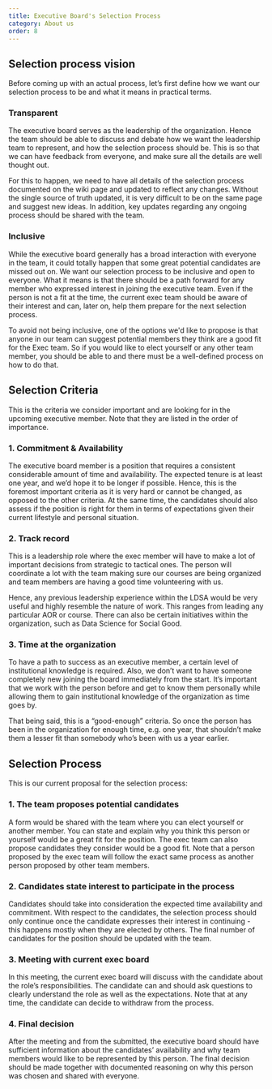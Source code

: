 ```yaml
---
title: Executive Board's Selection Process
category: About us
order: 8
---
```



## Selection process vision

Before coming up with an actual process, let’s first define how we want our selection process to be and what it means in practical terms. 

### Transparent
The executive board serves as the leadership of the organization. Hence the team should be able to discuss and debate how we want the leadership team to represent, and how the selection process should be. This is so that we can have feedback from everyone, and make sure all the details are well thought out.

For this to happen, we need to have all details of the selection process documented on the wiki page and updated to reflect any changes. Without the single source of truth updated, it is very difficult to be on the same page and suggest new ideas. In addition, key updates regarding any ongoing process should be shared with the team. 

### Inclusive
While the executive board generally has a broad interaction with everyone in the team, it could totally happen that some great potential candidates are missed out on. We want our selection process to be inclusive and open to everyone. What it means is that there should be a path forward for any member who expressed interest in joining the executive team. Even if the person is not a fit at the time, the current exec team should be aware of their interest and can, later on, help them prepare for the next selection process.  

To avoid not being inclusive, one of the options we'd like to propose is that anyone in our team can suggest potential members they think are a good fit for the Exec team. So if you would like to elect yourself or any other team member, you should be able to and there must be a well-defined process on how to do that.


## Selection Criteria
This is the criteria we consider important and are looking for in the upcoming executive member. Note that they are listed in the order of importance.

### 1. Commitment & Availability

The executive board member is a position that requires a consistent considerable amount of time and availability. The expected tenure is at least one year, and we’d hope it to be longer if possible. Hence, this is the foremost important criteria as it is very hard or cannot be changed, as opposed to the other criteria. At the same time, the candidates should also assess if the position is right for them in terms of expectations given their current lifestyle and personal situation.

### 2. Track record

This is a leadership role where the exec member will have to make a lot of important decisions from strategic to tactical ones. The person will coordinate a lot with the team making sure our courses are being organized and team members are having a good time volunteering with us. 

Hence, any previous leadership experience within the LDSA would be very useful and highly resemble the nature of work. This ranges from leading any particular AOR or course. There can also be certain initiatives within the organization, such as Data Science for Social Good. 

### 3. Time at the organization

To have a path to success as an executive member, a certain level of institutional knowledge is required. Also, we don’t want to have someone completely new joining the board immediately from the start. It’s important that we work with the person before and get to know them personally while allowing them to gain institutional knowledge of the organization as time goes by. 

That being said, this is a “good-enough” criteria. So once the person has been in the organization for enough time, e.g. one year, that shouldn’t make them a lesser fit than somebody who’s been with us a year earlier. 


## Selection Process

This is our current proposal for the selection process:

### 1. The team proposes potential candidates 
A form would be shared with the team where you can elect yourself or another member. You can state and explain why you think this person or yourself would be a great fit for the position. The exec team can also propose candidates they consider would be a good fit. Note that a person proposed by the exec team will follow the exact same process as another person proposed by other team members.

### 2. Candidates state interest to participate in the process
Candidates should take into consideration the expected time availability and commitment. With respect to the candidates, the selection process should only continue once the candidate expresses their interest in continuing - this happens mostly when they are elected by others. The final number of candidates for the position should be updated with the team.

### 3. Meeting with current exec board
In this meeting, the current exec board will discuss with the candidate about the role’s responsibilities. The candidate can and should ask questions to clearly understand the role as well as the expectations. Note that at any time, the candidate can decide to withdraw from the process. 

### 4. Final decision
After the meeting and from the submitted, the executive board should have sufficient information about the candidates’ availability and why team members would like to be represented by this person. The final decision should be made together with documented reasoning on why this person was chosen and shared with everyone. 
